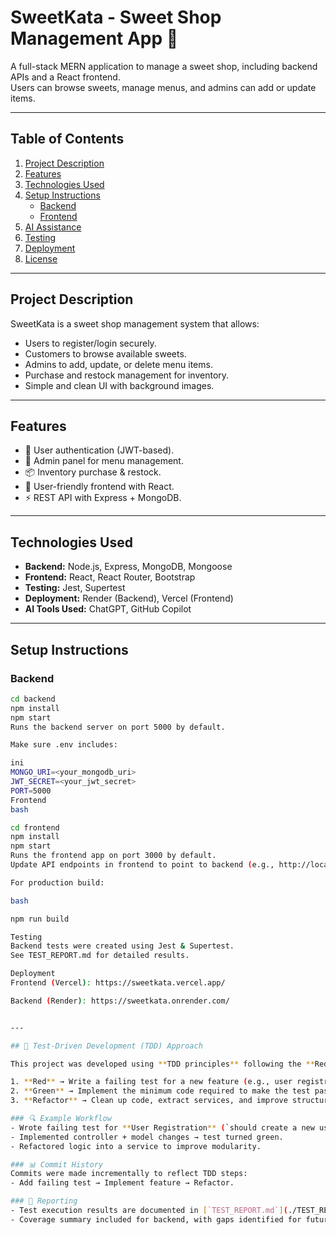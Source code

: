 # SweetKata - Sweet Shop Management App 🍬

A full-stack MERN application to manage a sweet shop, including backend APIs and a React frontend.  
Users can browse sweets, manage menus, and admins can add or update items.

---

## Table of Contents
1. [Project Description](#project-description)
2. [Features](#features)
3. [Technologies Used](#technologies-used)
4. [Setup Instructions](#setup-instructions)
   - [Backend](#backend)
   - [Frontend](#frontend)
5. [AI Assistance](#ai-assistance)
6. [Testing](#testing)
7. [Deployment](#deployment)
8. [License](#license)

---

## Project Description
SweetKata is a sweet shop management system that allows:
- Users to register/login securely.
- Customers to browse available sweets.
- Admins to add, update, or delete menu items.
- Purchase and restock management for inventory.
- Simple and clean UI with background images.

---

## Features
- 👥 User authentication (JWT-based).
- 🔐 Admin panel for menu management.
- 📦 Inventory purchase & restock.
- 🎨 User-friendly frontend with React.
- ⚡ REST API with Express + MongoDB.

---

## Technologies Used
- **Backend:** Node.js, Express, MongoDB, Mongoose  
- **Frontend:** React, React Router, Bootstrap  
- **Testing:** Jest, Supertest  
- **Deployment:** Render (Backend), Vercel (Frontend)  
- **AI Tools Used:** ChatGPT, GitHub Copilot  

---

## Setup Instructions

### Backend
```bash
cd backend
npm install
npm start
Runs the backend server on port 5000 by default.

Make sure .env includes:

ini
MONGO_URI=<your_mongodb_uri>
JWT_SECRET=<your_jwt_secret>
PORT=5000
Frontend
bash

cd frontend
npm install
npm start
Runs the frontend app on port 3000 by default.
Update API endpoints in frontend to point to backend (e.g., http://localhost:5000/api).

For production build:

bash

npm run build

Testing
Backend tests were created using Jest & Supertest.
See TEST_REPORT.md for detailed results.

Deployment
Frontend (Vercel): https://sweetkata.vercel.app/

Backend (Render): https://sweetkata.onrender.com/


---

## 🧪 Test-Driven Development (TDD) Approach

This project was developed using **TDD principles** following the **Red–Green–Refactor** cycle:

1. **Red** → Write a failing test for a new feature (e.g., user registration, login).  
2. **Green** → Implement the minimum code required to make the test pass.  
3. **Refactor** → Clean up code, extract services, and improve structure while keeping all tests passing.

### 🔍 Example Workflow
- Wrote failing test for **User Registration** (`should create a new user when valid data is provided`).  
- Implemented controller + model changes → test turned green.  
- Refactored logic into a service to improve modularity.  

### 📊 Commit History
Commits were made incrementally to reflect TDD steps:
- Add failing test → Implement feature → Refactor.

### 📝 Reporting
- Test execution results are documented in [`TEST_REPORT.md`](./TEST_REPORT.md).  
- Coverage summary included for backend, with gaps identified for future work.


